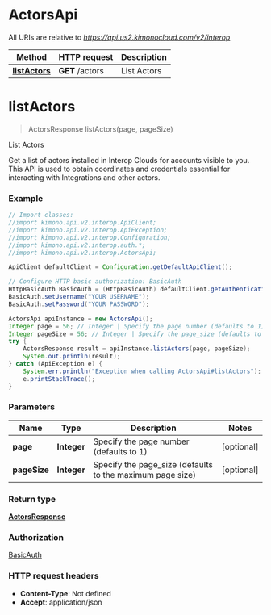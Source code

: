 # ActorsApi

All URIs are relative to *https://api.us2.kimonocloud.com/v2/interop*

Method | HTTP request | Description
------------- | ------------- | -------------
[**listActors**](ActorsApi.md#listActors) | **GET** /actors | List Actors


<a name="listActors"></a>
# **listActors**
> ActorsResponse listActors(page, pageSize)

List Actors

Get a list of actors installed in Interop Clouds for accounts visible to you. This API is used to obtain coordinates and credentials essential for interacting with Integrations and other actors.

### Example
```java
// Import classes:
//import kimono.api.v2.interop.ApiClient;
//import kimono.api.v2.interop.ApiException;
//import kimono.api.v2.interop.Configuration;
//import kimono.api.v2.interop.auth.*;
//import kimono.api.v2.interop.ActorsApi;

ApiClient defaultClient = Configuration.getDefaultApiClient();

// Configure HTTP basic authorization: BasicAuth
HttpBasicAuth BasicAuth = (HttpBasicAuth) defaultClient.getAuthentication("BasicAuth");
BasicAuth.setUsername("YOUR USERNAME");
BasicAuth.setPassword("YOUR PASSWORD");

ActorsApi apiInstance = new ActorsApi();
Integer page = 56; // Integer | Specify the page number (defaults to 1)
Integer pageSize = 56; // Integer | Specify the page_size (defaults to the maximum page size)
try {
    ActorsResponse result = apiInstance.listActors(page, pageSize);
    System.out.println(result);
} catch (ApiException e) {
    System.err.println("Exception when calling ActorsApi#listActors");
    e.printStackTrace();
}
```

### Parameters

Name | Type | Description  | Notes
------------- | ------------- | ------------- | -------------
 **page** | **Integer**| Specify the page number (defaults to 1) | [optional]
 **pageSize** | **Integer**| Specify the page_size (defaults to the maximum page size) | [optional]

### Return type

[**ActorsResponse**](ActorsResponse.md)

### Authorization

[BasicAuth](../README.md#BasicAuth)

### HTTP request headers

 - **Content-Type**: Not defined
 - **Accept**: application/json

